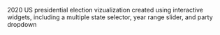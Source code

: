 2020 US presidential election vizualization created using interactive widgets, including a multiple state selector, year range slider, and party dropdown
